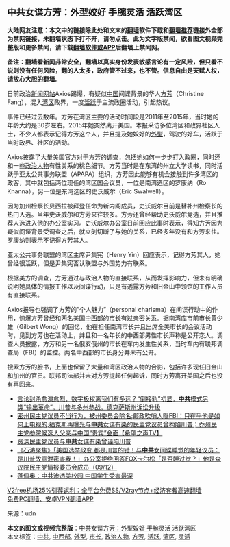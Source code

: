  <h2>中共女谍方芳：外型姣好 手腕灵活 活跃湾区</h2> <p class="notice"><b>大陆网友注意：本文中的链接除此处和文末的<a href="https://github.com/bannedbook/fanqiang" >翻墙</a>软件下载和<a href="https://github.com/killgcd/justmysocks/blob/master/README.md">翻墙推荐</a>链接外全部为禁网链接，未翻墙状态下打不开，请勿点击。此为文字版禁闻，欲看图文视频完整版和更多禁闻，请下载<a href="https://github.com/bannedbook/fanqiang">翻墙软件或APP</a>后翻墙上禁闻网。</p><p>备注：翻墙看新闻非常安全，翻墙以真实身份发表敏感言论有一定风险，但只看不说则没有任何风险，翻的人太多，政府管不过来，也不管。信息自由是天赋人权，请放心大胆的翻墙。</b></p>  <div class="entry"> <p>日前政治<span class='wp_keywordlink_affiliate'><a href="https://www.bannedbook.org/" title="新闻网站">新闻网站</a></span>Axios踢爆，有疑似<span class='wp_keywordlink_affiliate'><a href="https://www.bannedbook.org/" title="中国" target="_blank">中国</a></span>间谍背景的华人<a href="https://www.bannedbook.org/bnews/tag/%e6%96%b9%e8%8a%b3/" class="st_tag internal_tag" rel="tag" title="标签 方芳 下的日志">方芳</a>（Christine Fang），混入<a href="https://www.bannedbook.org/bnews/tag/%e6%b9%be%e5%8c%ba/" class="st_tag internal_tag" rel="tag" title="标签 湾区 下的日志">湾区</a>政界，一度<a href="https://www.bannedbook.org/bnews/tag/%E6%B4%BB%E8%B7%83/" class="st_tag internal_tag" rel="tag" title="标签 活跃 下的日志">活跃</a>于主流政圈活动，引起热议。</p> <p>事件已经过去数年。方芳在湾区主要的活动时间段是2011年至2015年，当时她的年龄大约是30岁左右。2015年她突然离开美国。本报采访多位湾区和政界社区人士，不少人都表示记得方芳这个人，并且提及她姣好的<a href="https://www.bannedbook.org/bnews/tag/%E5%A4%96%E5%9E%8B/" class="st_tag internal_tag" rel="tag" title="标签 外型 下的日志">外型</a>，驾驶的好车，活跃于当时政界、社区的活动。</p> <p>Axios披露了大量美国官方对于方芳的调查，包括她如何一步步打入政圈，同时还和一些<a href="https://www.bannedbook.org/bnews/tag/%E6%94%BF%E6%B2%BB%E4%BA%BA%E7%89%A9/" class="st_tag internal_tag" rel="tag" title="标签 政治人物 下的日志">政治人物</a>有性关系的桃色细节。方芳当时是在东湾的州立大学读书，同时活跃于亚太公共事务联盟（APAPA）组织，方芳因此能够有机会接触到许多湾区的政客，其中就包括两位现任的湾区国会议员，一位是南湾选区的罗康纳（Ro Khanna），另一位是东湾选区的史沃威尔（Eric Swalwell）。</p>  <p>因为加州检察长贝西拉被拜登任命为新内阁成员，史沃威尔目前是替补州检察长的热门人选。当年史沃威尔和方芳来往较多。方芳还曾经帮助史沃威尔竞选，并且推荐人选进入他的办公室实习。史沃威尔办公室日前回应此事时表示，得知方芳因为疑似间谍背景受调查之后，就立刻切断了与她的关系，已经多年没有和方芳来往。罗康纳则表示不记得方芳其人。</p> <p>亚太公共事务联盟的湾区主席尹集宪（Henry Yin）回应表示，记得方芳其人，她曾经很活跃，但是尹集宪否认联盟与外国势力有联系。</p> <p>根据美方的调查，方芳通过与政治人物的直接联系，从而发挥影响力，但未有明确说明她具体的情报工作以及间谍行动，只是有透露方芳和旧金山中领馆的工作人员有直接联系。</p>  <p>Axios报导也强调了方芳的&#8221;个人魅力&#8221;（personal charisma）在间谍行动中的作用，惊爆方芳曾经和两名美国<a href="https://www.bannedbook.org/bnews/tag/%E4%B8%AD%E8%A5%BF%E9%83%A8/" class="st_tag internal_tag" rel="tag" title="标签 中西部 下的日志">中西部</a>的<a href="https://www.bannedbook.org/bnews/tag/%e5%b8%82%e9%95%bf/" class="st_tag internal_tag" rel="tag" title="标签 市长 下的日志">市长</a>有过亲密关系。据南湾库市前市长黄少雄（Gilbert Wong）的回忆，他在担任南湾市长并且出席全美市长的会议活动时，见到方芳也在活动上，并且和一名年长的中西部男性市长声称是公开恋人。调查人员披露，方芳和另一名俄亥俄州的市长在车内发生性关系，当时车内有联邦调查局（FBI）的监控。两名中西部的市长身分并未有公开。</p> <p>搜索方芳的脸书，上面也保留了大量和湾区政治人物的合影，包括许多现任旧金山和加州的官员。联邦司法部并未对方芳提起任何起诉，同时方芳离开美国之后也没有再回来。</p> <ul class='op-related-articles' title='相关阅读'> <li><a href='https://www.bannedbook.org/bnews/bannedvideo/20201210/1445185.html' target='_blank'>言论封杀愈演愈烈，数字极权离我们有多远？“倒接轨”初显，<b>中共</b>模式另类“输出革命”，川普与多州参战，德克萨斯州诉讼升级</a></li> <li><a href='https://www.bannedbook.org/bnews/cbnews/20201210/1445184.html' target='_blank'>密州民主党议员不当行为，被州委员会除名;邮政吹哨人曝FBI：只在乎他是如何上电视的;福克斯再曝光与<b>中共</b>女谍有染的民主党议员曾构陷川普；乔州民主党参院候选人父亲与中国“贵宾”会面【希望之声TV】</a></li> <li><a href='https://www.bannedbook.org/bnews/cbnews/20201210/1445172.html' target='_blank'>资深民主党议员与<b>中共</b>女谍有染曾诬陷川普</a></li> <li><a href='https://www.bannedbook.org/bnews/bannedvideo/20201210/1445165.html' target='_blank'>《石涛聚焦》「美国选举政变 都是川普的错！与<b>中共</b>女间谍睡觉的年轻议员：是川普故意泄密害我！」办公室拒绝回答FOX卡尔松「是否睡过觉？」他是众议院民主党情报委员会成员（09/12）</a></li> <li><a href='https://www.bannedbook.org/bnews/cbnews/20201210/1445134.html' target='_blank'>蓬佩奥：<b>中共</b>渗透美校园 中国学生受害最深</a></li> </ul> <p class="texttj"> <a href="https://github.com/bannedbook/fanqiang/wiki/V2ray%E6%9C%BA%E5%9C%BA" target="_blank">V2free机场25%引荐返利：全平台免费SS/V2ray节点+经济套餐高速翻墙</a><br/> <a href="https://github.com/bannedbook/fanqiang/wiki/%E7%A6%81%E9%97%BB%E7%BD%91%E5%AE%89%E5%8D%93%E7%BF%BB%E5%A2%99%E6%96%B0%E9%97%BBAPP" target="_blank">免费PC翻墙、安卓VPN翻墙APP</a></p><p> 来源：udn </p> <a name='sharetosocial'></a>       <div><b>本文的图文或视频完整版</b>：<a href='https://www.bannedbook.org/bnews/comments/20201210/1445202.html'>中共女谍方芳：外型姣好 手腕灵活 活跃湾区</a></div>  </div><!--END ENTRY--> <div class="postfooter"> <div>本文标签：<a href="https://www.bannedbook.org/bnews/tag/%e4%b8%ad%e5%85%b1/" rel="tag">中共</a>, <a href="https://www.bannedbook.org/bnews/tag/%E4%B8%AD%E8%A5%BF%E9%83%A8/" rel="tag">中西部</a>, <a href="https://www.bannedbook.org/bnews/tag/%E5%A4%96%E5%9E%8B/" rel="tag">外型</a>, <a href="https://www.bannedbook.org/bnews/tag/%e5%b8%82%e9%95%bf/" rel="tag">市长</a>, <a href="https://www.bannedbook.org/bnews/tag/%E6%94%BF%E6%B2%BB%E4%BA%BA%E7%89%A9/" rel="tag">政治人物</a>, <a href="https://www.bannedbook.org/bnews/tag/%e6%96%b9%e8%8a%b3/" rel="tag">方芳</a>, <a href="https://www.bannedbook.org/bnews/tag/%E6%B4%BB%E8%B7%83/" rel="tag">活跃</a>, <a href="https://www.bannedbook.org/bnews/tag/%e6%b9%be%e5%8c%ba/" rel="tag">湾区</a>, <a href="https://www.bannedbook.org/bnews/tag/%E7%81%B5%E6%B4%BB/" rel="tag">灵活</a></div>  </div><!--END POSTFOOTER--> 